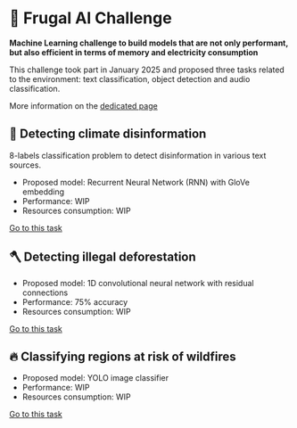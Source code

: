 # 🍃 Frugal AI Challenge

**Machine Learning challenge to build models that are not only performant, but also efficient in terms of memory and electricity consumption**

This challenge took part in January 2025 and proposed three tasks related to the environment: text classification, object detection and audio classification.

More information on the [dedicated page](https://frugalaichallenge.org/)

## 📵 Detecting climate disinformation

8-labels classification problem to detect disinformation in various text sources.

- Proposed model: Recurrent Neural Network (RNN) with GloVe embedding
- Performance: WIP
- Resources consumption: WIP

[Go to this task](./text-classification)

## 🪓 Detecting illegal deforestation

- Proposed model: 1D convolutional neural network with residual connections
- Performance: 75% accuracy
- Resources consumption: WIP

[Go to this task](./audio-classification)

## 🔥 Classifying regions at risk of wildfires

- Proposed model: YOLO image classifier
- Performance: WIP
- Resources consumption: WIP

[Go to this task](./smoke-detection)

